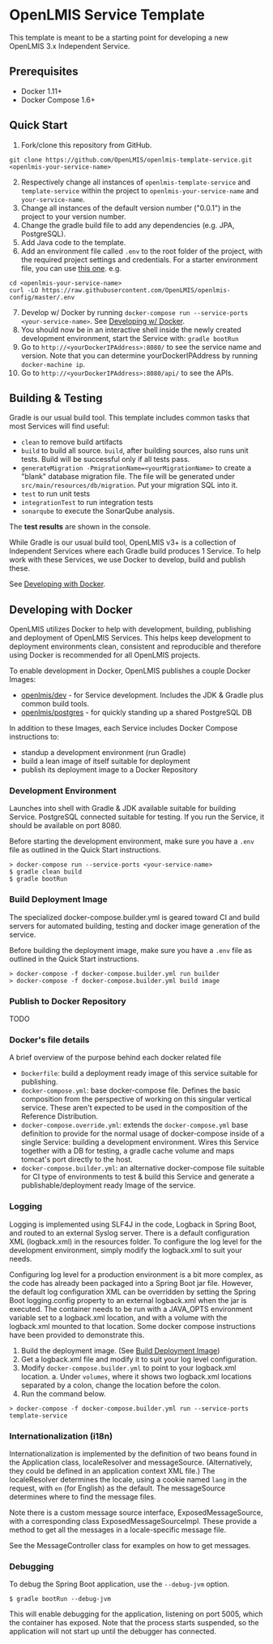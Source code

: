 # OpenLMIS Service Template
This template is meant to be a starting point for developing a new 
OpenLMIS 3.x Independent Service.

## Prerequisites
* Docker 1.11+
* Docker Compose 1.6+

## Quick Start

1. Fork/clone this repository from GitHub.

 ```shell
 git clone https://github.com/OpenLMIS/openlmis-template-service.git <openlmis-your-service-name>
 ```
2. Respectively change all instances of `openlmis-template-service` and
`template-service` within the project to `openlmis-your-service-name` and
`your-service-name`.
3. Change all instances of the default version number ("0.0.1") in the project to your
version number.
4. Change the gradle build file to add any dependencies 
(e.g. JPA, PostgreSQL).
5. Add Java code to the template.
6. Add an environment file called `.env` to the root folder of the project, with the required 
project settings and credentials. For a starter environment file, you can use [this 
one](https://github.com/OpenLMIS/openlmis-config/blob/master/.env). e.g.

 ```shell
 cd <openlmis-your-service-name>
 curl -LO https://raw.githubusercontent.com/OpenLMIS/openlmis-config/master/.env
 ```
7. Develop w/ Docker by running `docker-compose run --service-ports <your-service-name>`.
See [Developing w/ Docker](#devdocker).
8. You should now be in an interactive shell inside the newly created development 
environment, start the Service with: `gradle bootRun`
9. Go to `http://<yourDockerIPAddress>:8080/` to see the service name 
and version. Note that you can determine yourDockerIPAddress by running `docker-machine ip`.
10. Go to `http://<yourDockerIPAddress>:8080/api/` to see the APIs.


## Building & Testing

Gradle is our usual build tool.  This template includes common tasks 
that most Services will find useful:

- `clean` to remove build artifacts
- `build` to build all source. `build`, after building sources, also runs unit tests. Build will be successful only if all tests pass.
- `generateMigration -PmigrationName=<yourMigrationName>` to create a
"blank" database migration file. The file
will be generated under `src/main/resources/db/migration`. Put your
migration SQL into it.
- `test` to run unit tests
- `integrationTest` to run integration tests
- `sonarqube` to execute the SonarQube analysis.

The **test results** are shown in the console.

While Gradle is our usual build tool, OpenLMIS v3+ is a collection of 
Independent Services where each Gradle build produces 1 Service. 
To help work with these Services, we use Docker to develop, build and 
publish these.

See [Developing with Docker](#devdocker). 

## <a name="devdocker"></a> Developing with Docker

OpenLMIS utilizes Docker to help with development, building, publishing
and deployment of OpenLMIS Services. This helps keep development to 
deployment environments clean, consistent and reproducible and 
therefore using Docker is recommended for all OpenLMIS projects.

To enable development in Docker, OpenLMIS publishes a couple Docker 
Images:

- [openlmis/dev](https://hub.docker.com/r/openlmis/dev/) - for Service 
development.  Includes the JDK & Gradle plus common build tools.
- [openlmis/postgres](https://hub.docker.com/r/openlmis/postgres/) - for 
quickly standing up a shared PostgreSQL DB

In addition to these Images, each Service includes Docker Compose 
instructions to:

- standup a development environment (run Gradle)
- build a lean image of itself suitable for deployment
- publish its deployment image to a Docker Repository

### Development Environment
Launches into shell with Gradle & JDK available suitable for building 
Service.  PostgreSQL connected suitable for testing. If you run the 
Service, it should be available on port 8080.

Before starting the development environment, make sure you have a `.env` file as outlined in the 
Quick Start instructions.

```shell
> docker-compose run --service-ports <your-service-name>
$ gradle clean build
$ gradle bootRun
```

### <a name="buildimage">Build Deployment Image</a>
The specialized docker-compose.builder.yml is geared toward CI and build 
servers for automated building, testing and docker image generation of 
the service.

Before building the deployment image, make sure you have a `.env` file as outlined in the Quick
Start instructions.

```shell
> docker-compose -f docker-compose.builder.yml run builder
> docker-compose -f docker-compose.builder.yml build image
```

### Publish to Docker Repository
TODO

### Docker's file details
A brief overview of the purpose behind each docker related file

- `Dockerfile`:  build a deployment ready image of this service 
suitable for publishing.
- `docker-compose.yml`:  base docker-compose file.  Defines the 
basic composition from the perspective of working on this singular 
vertical service.  These aren't expected to be used in the 
composition of the Reference Distribution.
- `docker-compose.override.yml`:  extends the `docker-compose.yml`
base definition to provide for the normal usage of docker-compose
inside of a single Service:  building a development environment.
Wires this Service together with a DB for testing, a gradle cache
volume and maps tomcat's port directly to the host.
- `docker-compose.builder.yml`:  an alternative docker-compose file
suitable for CI type of environments to test & build this Service
and generate a publishable/deployment ready Image of the service.

### Logging
Logging is implemented using SLF4J in the code, Logback in Spring Boot, and routed to an 
external Syslog server. There is a default configuration XML (logback.xml) in the resources 
folder. To configure the log level for the development environment, simply modify the logback.xml
to suit your needs.

Configuring log level for a production environment is a bit more complex, as the code has already
been packaged into a Spring Boot jar file. However, the default log configuration XML can be 
overridden by setting the Spring Boot logging.config property to an external logback.xml when the
jar is executed. The container needs to be run with a JAVA_OPTS environment variable set to a 
logback.xml location, and with a volume with the logback.xml mounted to that location. Some docker 
compose instructions have been provided to demonstrate this.

1. Build the deployment image. (See [Build Deployment Image](#buildimage))
2. Get a logback.xml file and modify it to suit your log level configuration.
3. Modify `docker-compose.builder.yml` to point to your logback.xml location.
  a. Under `volumes`, where it shows two logback.xml locations separated by a colon, change the 
  location before the colon.
4. Run the command below.

```shell
> docker-compose -f docker-compose.builder.yml run --service-ports template-service
```

### Internationalization (i18n)
Internationalization is implemented by the definition of two beans found in the Application 
class, localeResolver and messageSource. (Alternatively, they could be defined in an application 
context XML file.) The localeResolver determines the locale, using a cookie named `lang` in the 
request, with `en` (for English) as the default. The messageSource determines where to find the 
message files.

Note there is a custom message source interface, ExposedMessageSource, with a corresponding class
ExposedMessageSourceImpl. These provide a method to get all the messages in a locale-specific 
message file.

See the MessageController class for examples on how to get messages.

### Debugging
To debug the Spring Boot application, use the `--debug-jvm` option.

```shell
$ gradle bootRun --debug-jvm
```

This will enable debugging for the application, listening on port 5005, which the container has 
exposed. Note that the process starts suspended, so the application will not start up until the 
debugger has connected.
